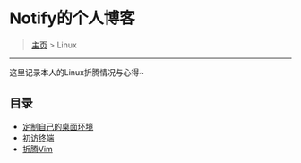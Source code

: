# Notify的个人博客

> [主页](../README.md) > Linux

___

这里记录本人的Linux折腾情况与心得~

## 目录

- [定制自己的桌面环境](kde.md)
- [初访终端](console.md)
- [折腾Vim](vim.md)
